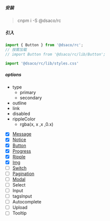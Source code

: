 ##### 安装
> cnpm i -S @dsaco/rc

##### 引入
```js
import { Button } from '@dsaco/rc';
// 按需加载
// import Button from '@dsaco/rc/lib/Button';

import '@dsaco/rc/lib/styles.css'
```
##### options
- type
    - primary
    - secondary
- outline
- link
- disabled
- rippleColor
    - rgba(x, x ,x ,0.x)


- [x] [Message](#Message)
- [x] [Notice](#Message)
- [x] [Button](#Button)
- [x] [Progress](#Progress)
- [x] [Ripple](#)
- [x] [Img](#Img)
- [ ] [Switch](#)
- [ ] [Pagination](#Pagination)
- [ ] [Modal](#)
- [ ] Select
- [ ] Input
- [ ] tagsInput
- [ ] Autocomplete
- [ ] Upload
- [ ] Tooltip